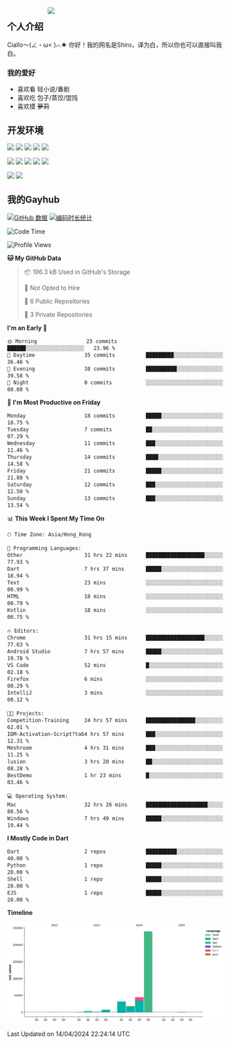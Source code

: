 <img align='right' src='https://img2.moeblog.vip/images/eCva.png' width='410px'>

## 个人介绍
Ciallo～(∠・ω< )⌒★ 你好！我的网名是Shiro，译为白，所以你也可以直接叫我白。

### 我的爱好

* 喜欢看 轻小说/番剧
* 喜欢吃 包子/蒸饺/馄饨
* 喜欢摸 ~~萝莉~~

## 开发环境
[![](https://img.shields.io/badge/Windows-11-blue?style=flat-square&logo=windows&logoColor=white)](https://www.microsoft.com/windows/get-windows-11)
[![](https://img.shields.io/badge/Macos-Sonoma-black?style=flat-square&logo=apple&logoColor=white)](https://www.apple.com/hk/en/macos/sonoma/)
[![](https://img.shields.io/badge/Debian-12-d0024d?style=flat-square&logo=debian&logoColor=white)](https://www.debian.org/)
[![](https://img.shields.io/badge/AlmaLinux-9-0f4266?style=flat-square&logo=almalinux&logoColor=white)](https://almalinux.org/)
[![](https://img.shields.io/badge/Windows%20Server-2012-blue?style=flat-square&logo=windows&logoColor=white)](https://www.microsoft.com/windows-server)

[![](https://img.shields.io/badge/Vivobook-PRO_16-f45a00?style=flat-square&logo=RepublicofGamers&logoColor=white)](https://www.asus.com.cn/laptops/for-creators/vivobook/vivobook-pro-16-oled-k6602/)
[![](https://img.shields.io/badge/Mac_Studio-M1_Max-black?style=flat-square&logo=apple&logoColor=white)](https://www.apple.com/hk/en/mac-studio/)
[![](https://img.shields.io/badge/Mi-MIX4-f45a00?style=flat-square&logo=xiaomi&logoColor=white)](https://www.mi.com/)
[![](https://img.shields.io/badge/SONY-WF1000XM4-f3c74a?style=flat-square)](https://www.sony.com.hk/zh/headphones/products/wf-1000xm4)
[![](https://img.shields.io/badge/Yubikey-5_NFC-9bc930?style=flat-square&logo=yubico&logoColor=9bc930)](https://www.yubico.com/hk/product/yubikey-5-nfc/)

[![](https://img.shields.io/badge/IDE-Visual_Studio_Code-blue?style=flat-square&logo=visual-studio-code&logoColor=white)](https://code.visualstudio.com/)
[![](https://img.shields.io/badge/IDE-JetBrains-black?style=flat-square&logo=jetbrains&logoColor=white)](https://code.visualstudio.com/)
## 我的Gayhub
[![GitHub 数据](https://github-readme-stats.vercel.app/api?username=verymoe)]()
[![编码时长统计](https://github-readme-stats.vercel.app/api/wakatime?username=shiro)]()

<!--START_SECTION:waka-->
![Code Time](http://img.shields.io/badge/Code%20Time-460%20hrs%2049%20mins-blue)

![Profile Views](http://img.shields.io/badge/Profile%20Views-8-blue)

**🐱 My GitHub Data** 

> 📦 196.3 kB Used in GitHub's Storage 
 > 
> 🚫 Not Opted to Hire
 > 
> 📜 6 Public Repositories 
 > 
> 🔑 3 Private Repositories 
 > 
**I'm an Early 🐤** 

```text
🌞 Morning                23 commits          ██████░░░░░░░░░░░░░░░░░░░   23.96 % 
🌆 Daytime                35 commits          █████████░░░░░░░░░░░░░░░░   36.46 % 
🌃 Evening                38 commits          ██████████░░░░░░░░░░░░░░░   39.58 % 
🌙 Night                  0 commits           ░░░░░░░░░░░░░░░░░░░░░░░░░   00.00 % 
```
📅 **I'm Most Productive on Friday** 

```text
Monday                   18 commits          █████░░░░░░░░░░░░░░░░░░░░   18.75 % 
Tuesday                  7 commits           ██░░░░░░░░░░░░░░░░░░░░░░░   07.29 % 
Wednesday                11 commits          ███░░░░░░░░░░░░░░░░░░░░░░   11.46 % 
Thursday                 14 commits          ████░░░░░░░░░░░░░░░░░░░░░   14.58 % 
Friday                   21 commits          █████░░░░░░░░░░░░░░░░░░░░   21.88 % 
Saturday                 12 commits          ███░░░░░░░░░░░░░░░░░░░░░░   12.50 % 
Sunday                   13 commits          ███░░░░░░░░░░░░░░░░░░░░░░   13.54 % 
```


📊 **This Week I Spent My Time On** 

```text
🕑︎ Time Zone: Asia/Hong_Kong

💬 Programming Languages: 
Other                    31 hrs 22 mins      ███████████████████░░░░░░   77.93 % 
Dart                     7 hrs 37 mins       █████░░░░░░░░░░░░░░░░░░░░   18.94 % 
Text                     23 mins             ░░░░░░░░░░░░░░░░░░░░░░░░░   00.99 % 
HTML                     18 mins             ░░░░░░░░░░░░░░░░░░░░░░░░░   00.79 % 
Kotlin                   18 mins             ░░░░░░░░░░░░░░░░░░░░░░░░░   00.75 % 

🔥 Editors: 
Chrome                   31 hrs 15 mins      ███████████████████░░░░░░   77.63 % 
Android Studio           7 hrs 57 mins       █████░░░░░░░░░░░░░░░░░░░░   19.78 % 
VS Code                  52 mins             █░░░░░░░░░░░░░░░░░░░░░░░░   02.18 % 
Firefox                  6 mins              ░░░░░░░░░░░░░░░░░░░░░░░░░   00.29 % 
IntelliJ                 3 mins              ░░░░░░░░░░░░░░░░░░░░░░░░░   00.12 % 

🐱‍💻 Projects: 
Competition-Training     24 hrs 57 mins      ████████████████░░░░░░░░░   62.01 % 
IDM-Activation-Script?tab4 hrs 57 mins       ███░░░░░░░░░░░░░░░░░░░░░░   12.31 % 
Meshroom                 4 hrs 31 mins       ███░░░░░░░░░░░░░░░░░░░░░░   11.25 % 
lusion                   3 hrs 20 mins       ██░░░░░░░░░░░░░░░░░░░░░░░   08.28 % 
BestDemo                 1 hr 23 mins        █░░░░░░░░░░░░░░░░░░░░░░░░   03.46 % 

💻 Operating System: 
Mac                      32 hrs 26 mins      ████████████████████░░░░░   80.56 % 
Windows                  7 hrs 49 mins       █████░░░░░░░░░░░░░░░░░░░░   19.44 % 
```

**I Mostly Code in Dart** 

```text
Dart                     2 repos             ██████████░░░░░░░░░░░░░░░   40.00 % 
Python                   1 repo              █████░░░░░░░░░░░░░░░░░░░░   20.00 % 
Shell                    1 repo              █████░░░░░░░░░░░░░░░░░░░░   20.00 % 
EJS                      1 repo              █████░░░░░░░░░░░░░░░░░░░░   20.00 % 
```



**Timeline**

![Lines of Code chart](https://raw.githubusercontent.com/verymoe/verymoe/main/assets/bar_graph.png)


 Last Updated on 14/04/2024 22:24:14 UTC
<!--END_SECTION:waka-->
